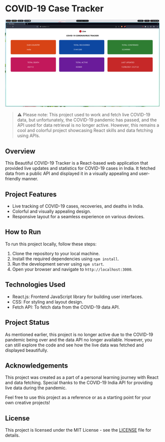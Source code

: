 # COVID-19 Case Tracker

![Project Preview](project-preview.png)

> ⚠️ Please note: This project used to work and fetch live COVID-19 data, but unfortunately, the COVID-19 pandemic has passed, and the API used for data retrieval is no longer active. However, this remains a cool and colorful project showcasing React skills and data fetching using APIs.

## Overview

This Beautiful COVID-19 Tracker is a React-based web application that provided live updates and statistics for COVID-19 cases in India. It fetched data from a public API and displayed it in a visually appealing and user-friendly manner.

## Project Features

- Live tracking of COVID-19 cases, recoveries, and deaths in India.
- Colorful and visually appealing design.
- Responsive layout for a seamless experience on various devices.

## How to Run

To run this project locally, follow these steps:

1. Clone the repository to your local machine.
2. Install the required dependencies using `npm install`.
3. Run the development server using `npm start`.
4. Open your browser and navigate to `http://localhost:3000`.

## Technologies Used

- React.js: Frontend JavaScript library for building user interfaces.
- CSS: For styling and layout design.
- Fetch API: To fetch data from the COVID-19 data API.


## Project Status

As mentioned earlier, this project is no longer active due to the COVID-19 pandemic being over and the data API no longer available. However, you can still explore the code and see how the live data was fetched and displayed beautifully.

## Acknowledgements

This project was created as a part of a personal learning journey with React and data fetching. Special thanks to the COVID-19 India API for providing live data during the pandemic.

Feel free to use this project as a reference or as a starting point for your own creative projects!

## License

This project is licensed under the MIT License - see the [LICENSE](LICENSE) file for details.
